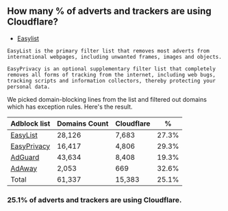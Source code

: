 ## How many % of adverts and trackers are using Cloudflare?


- [Easylist](https://web.archive.org/web/20210516110248/https://easylist.to/)
```
EasyList is the primary filter list that removes most adverts from international webpages, including unwanted frames, images and objects.

EasyPrivacy is an optional supplementary filter list that completely removes all forms of tracking from the internet, including web bugs, tracking scripts and information collectors, thereby protecting your personal data.
```


We picked domain-blocking lines from the list and filtered out domains which has exception rules.
Here's the result.


| Adblock list | Domains Count | Cloudflare | % |
| --- | --- | --- | --- |
| [EasyList](https://easylist.to/easylist/easylist.txt) | 28,126 | 7,683 | 27.3% |
| [EasyPrivacy](https://easylist.to/easylist/easyprivacy.txt) | 16,417 | 4,806 | 29.3% |
| [AdGuard](https://adguardteam.github.io/AdGuardSDNSFilter/Filters/filter.txt) | 43,634 | 8,408 | 19.3% |
| [AdAway](https://raw.githubusercontent.com/AdAway/adaway.github.io/master/hosts.txt) | 2,053 | 669 | 32.6% |
| Total | 61,337 | 15,383 | 25.1% |


### 25.1% of adverts and trackers are using Cloudflare.